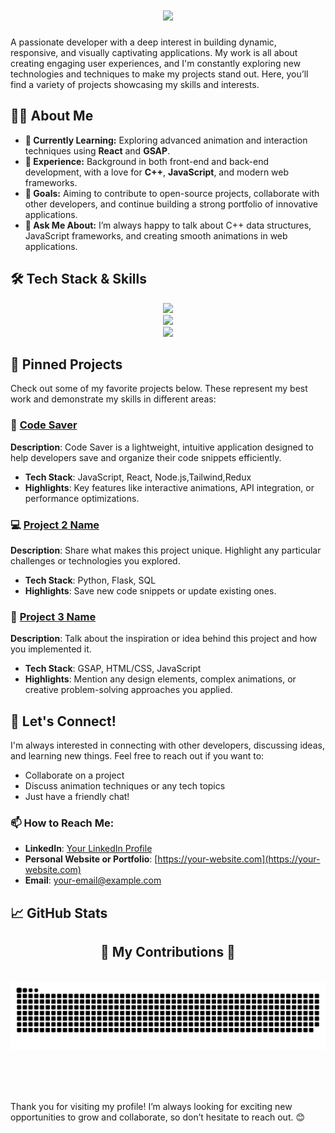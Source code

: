 <h1 align="center">
    <img src="https://readme-typing-svg.herokuapp.com/?font=Righteous&size=35&center=true&vCenter=true&width=500&height=70&duration=4000&lines=Hi+There!+👋;+I'm+Krishna+Lodhi!; color=#00000" />
</h1>

A passionate developer with a deep interest in building dynamic, responsive, and visually captivating applications. My work is all about creating engaging user experiences, and I'm constantly exploring new technologies and techniques to make my projects stand out. Here, you’ll find a variety of projects showcasing my skills and interests.



## 👨‍💻 About Me

- **🌱 Currently Learning:** Exploring advanced animation and interaction techniques using **React** and **GSAP**.
- **💼 Experience:** Background in both front-end and back-end development, with a love for **C++**, **JavaScript**, and modern web frameworks.
- **🚀 Goals:** Aiming to contribute to open-source projects, collaborate with other developers, and continue building a strong portfolio of innovative applications.
- **💬 Ask Me About:** I’m always happy to talk about C++ data structures, JavaScript frameworks, and creating smooth animations in web applications.



## 🛠 Tech Stack & Skills
<div align="center">
    <img src="https://skillicons.dev/icons?i=react,bootstrap,html,css,nextjs,figma,tailwind,redux" /><br>
    <img src="https://skillicons.dev/icons?i=nodejs,python,javascript,express,mongodb,c,cpp,mysql" /><br>
    <img src="https://skillicons.dev/icons?i=linux,git,github,postman,vscode,stackoverflow" /><br>
</div>



## 📌 Pinned Projects

Check out some of my favorite projects below. These represent my best work and demonstrate my skills in different areas:

### 🚀 [Code Saver](https://code-saver-nine.vercel.app/)
**Description**: Code Saver is a lightweight, intuitive application designed to help developers save and organize their code snippets efficiently.
- **Tech Stack**: JavaScript, React, Node.js,Tailwind,Redux 
- **Highlights**: Key features like interactive animations, API integration, or performance optimizations.

### 💻 [Project 2 Name](link-to-project-2)
**Description**: Share what makes this project unique. Highlight any particular challenges or technologies you explored.
- **Tech Stack**: Python, Flask, SQL
- **Highlights**: Save new code snippets or update existing ones.

### 🎨 [Project 3 Name](link-to-project-3)
**Description**: Talk about the inspiration or idea behind this project and how you implemented it.
- **Tech Stack**: GSAP, HTML/CSS, JavaScript
- **Highlights**: Mention any design elements, complex animations, or creative problem-solving approaches you applied.



## 💬 Let's Connect!

I'm always interested in connecting with other developers, discussing ideas, and learning new things. Feel free to reach out if you want to:
- Collaborate on a project
- Discuss animation techniques or any tech topics
- Just have a friendly chat!

### 📫 How to Reach Me:
- **LinkedIn**: [Your LinkedIn Profile](https://www.linkedin.com/in/your-profile)
- **Personal Website or Portfolio**: [https://your-website.com](https://your-website.com)
- **Email**: [your-email@example.com](mailto:your-email@example.com)


## 📈 GitHub Stats

<div align="center">
  <h2>🐍 My Contributions 🐍</h2>
  <br>
  <img alt="snake eating my contributions" src="https://raw.githubusercontent.com/salesp07/salesp07/output/github-contribution-grid-snake.svg" />
  
  <br/><br/><br/>
</div>


Thank you for visiting my profile! I’m always looking for exciting new opportunities to grow and collaborate, so don’t hesitate to reach out. 😊
